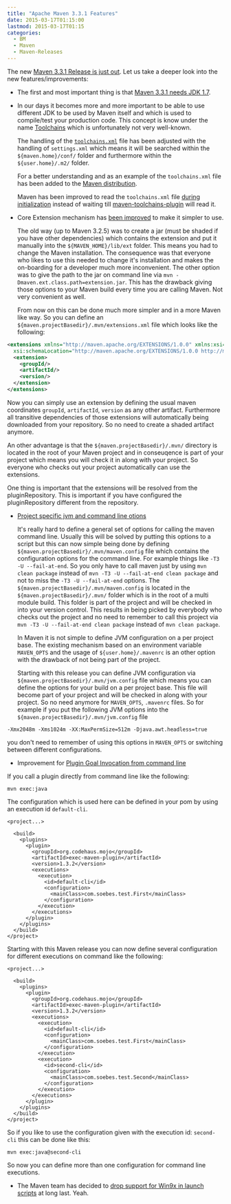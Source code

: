 ```yaml
---
title: "Apache Maven 3.3.1 Features"
date: 2015-03-17T01:15:00
lastmod: 2015-03-17T01:15
categories:
  - BM
  - Maven
  - Maven-Releases
---
```

The new [Maven 3.3.1 Release is just out](https://issues.apache.org/jira/secure/ReleaseNote.jspa?projectId=12316922&version=12330193).
Let us take a deeper look into the new features/improvements:

 * The first and most important thing is that [Maven 3.3.1 needs JDK 1.7][MNG-5780].

 * In our days it becomes more and more important to be able to use different JDK 
   to be used by Maven itself and which is used to compile/test your production code.
   This concept is know under the name [Toolchains][0] which is unfortunately not very 
   well-known.

   The handling of the [`toolchains.xml`][MNG-3891] file has been adjusted with the 
   handling of `settings.xml` which means it will be searched within the
   `${maven.home}/conf/` folder and furthermore within the `${user.home}/.m2/` folder.

   For a better understanding and as an example of the `toolchains.xml` file has been added
   to the [Maven distribution][MNG-5745].

   Maven has been improved to read the `toolchains.xml` file [during initialization][MNG-5754] instead
   of waiting till [maven-toolchains-plugin][maven-toolchains-plugin] will read it.


 * Core Extension mechanism has [been improved][MNG-5771] to make 
   it simpler to use.

   The old way (up to Maven 3.2.5) was to create a jar (must be shaded if you have other dependencies)
   which contains the extension and put it manually into the `${MAVEN_HOME}/lib/ext` folder. 
   This means you had to change the Maven installation. The consequence was that everyone who likes 
   to use this needed to change it's installation and makes the on-boarding for a developer much 
   more inconvenient. The other option was to give the path to the jar on command line via 
   `mvn -Dmaven.ext.class.path=extension.jar`. This has the drawback giving those
   options to your Maven build every time you are calling Maven. Not very convenient as well.
 
   From now on this can be done much more simpler and in a more Maven like way. So 
   you can define an `${maven.projectBasedir}/.mvn/extensions.xml` file which looks 
   like the following:

```xml
<extensions xmlns="http://maven.apache.org/EXTENSIONS/1.0.0" xmlns:xsi="http://www.w3.org/2001/XMLSchema-instance"
  xsi:schemaLocation="http://maven.apache.org/EXTENSIONS/1.0.0 http://maven.apache.org/xsd/core-extensions-1.0.0.xsd">
  <extension>
    <groupId/>
    <artifactId/>
    <version/>
  </extension>
</extensions>
```

   Now you can simply use an extension by defining the usual maven coordinates
   `groupId`, `artifactId`, `version` as any other artifact. Furthermore all
   transitive dependencies of those extensions will automatically being downloaded
   from your repository. So no need to create a shaded artifact anymore.

   An other advantage is that the `${maven.projectBasedir}/.mvn/`
   directory is located in the root of your Maven project and in conseuqence
   is part of your project which means you will check it in along with
   your project. So everyone who checks out your project automatically
   can use the extensions.

   One thing is important that the extensions will be resolved from the
   pluginRepository. This is important if you have configured the pluginRepository
   different from the repository.

 * [Project specific jvm and command line otions][MNG-5767]

   It's really hard to define a general set of options for calling the maven
command line. Usually this will be solved by putting this options to a script
but this can now simple being done by defining
`${maven.projectBasedir}/.mvn/maven.config` file which contains the
configuration options for the command line. For example things like `-T3 -U
--fail-at-end`. So you only have to call maven just by using `mvn clean
package` instead of `mvn -T3 -U --fail-at-end clean package` and not to miss
the `-T3 -U --fail-at-end` options. The
`${maven.projectBasedir}/.mvn/maven.config` is located in the
`${maven.projectBasedir}/.mvn/` folder which is in the root of a multi module
build. This folder is part of the project and will be checked in into your
version control. This results in being picked by everybody who checks out the
project and no need to remember to call this project via `mvn -T3 -U
--fail-at-end clean package` instead of `mvn clean package`.


   In Maven it is not simple to define JVM configuration on a per project base.
The existing mechanism based on an environment variable `MAVEN_OPTS` and the
usage of `${user.home}/.mavenrc` is an other
option with the drawback of not being part of the project.

   Starting with this release you can define JVM configuration via
`${maven.projectBasedir}/.mvn/jvm.config` file which means you can define the
options for your build on a per project base. This file will become part of
your project and will be checked in along with your project. So no need anymore
for `MAVEN_OPTS`, `.mavenrc` files. So for example if you put the following JVM
options into the `${maven.projectBasedir}/.mvn/jvm.config` file

```
-Xmx2048m -Xms1024m -XX:MaxPermSize=512m -Djava.awt.headless=true
```

you don't need to remember of using this options in `MAVEN_OPTS` or switching
between different configurations.


 * Improvement for [Plugin Goal Invocation from command line][MNG-5768]

If you call a plugin directly from command line like the following:

```
mvn exec:java
```
The configuration which is used here can be defined in your pom by using an execution id `default-cli`.

```
<project...>

  <build>
    <plugins>
      <plugin>
        <groupId>org.codehaus.mojo</groupId>
        <artifactId>exec-maven-plugin</artifactId>
        <version>1.3.2</version>
        <executions>
          <execution>
            <id>default-cli</id>
            <configuration>
              <mainClass>com.soebes.test.First</mainClass>
            </configuration>
          </execution>
        </executions>
      </plugin>
    </plugins> 
  </build>
</project>
```

Starting with this Maven release you can now define several configuration for different
executions on command like the following:

```
<project...>

  <build>
    <plugins>
      <plugin>
        <groupId>org.codehaus.mojo</groupId>
        <artifactId>exec-maven-plugin</artifactId>
        <version>1.3.2</version>
        <executions>
          <execution>
            <id>default-cli</id>
            <configuration>
              <mainClass>com.soebes.test.First</mainClass>
            </configuration>
          </execution>
          <execution>
            <id>second-cli</id>
            <configuration>
              <mainClass>com.soebes.test.Second</mainClass>
            </configuration>
          </execution>
        </executions>
      </plugin>
    </plugins> 
  </build>
</project>
```

So if you like to use the configuration given with the execution id:
`second-cli` this can be done like this:

```
mvn exec:java@second-cli
```

So now you can define more than one configuration for command line executions.
   
 * The Maven team has decided to [drop support for Win9x in launch scripts](https://issues.apache.org/jira/browse/MNG-5776)
   at long last. Yeah.


[0]: http://maven.apache.org/guides/mini/guide-using-toolchains.html
[maven-toolchains-plugin]: http://maven.apache.org/plugins/maven-toolchains-plugin/
[MNG-3891]: https://issues.apache.org/jira/browse/MNG-3891
[MNG-5745]: https://issues.apache.org/jira/browse/MNG-5745
[MNG-5754]: https://issues.apache.org/jira/browse/MNG-5754
[MNG-5771]: https://issues.apache.org/jira/browse/MNG-5771
[MNG-5767]: https://issues.apache.org/jira/browse/MNG-5767
[MNG-5768]: https://issues.apache.org/jira/browse/MNG-5768
[MNG-5780]: https://issues.apache.org/jira/browse/MNG-5780
